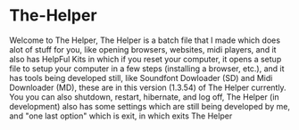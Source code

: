 # The-Helper

Welcome to The Helper, The Helper is a batch file that I made which does alot of stuff for you, like opening browsers, websites, midi players, and it also has HelpFul Kits in which if you reset your computer, it opens a setup file to setup your computer in a few steps (installing a browser, etc.), and it has tools being developed still, like Soundfont Dowloader (SD) and Midi Downloader (MD), these are in this version (1.3.54) of The Helper currently. You you can also shutdown, restart, hibernate, and log off, The Helper (in development) also has some settings which are still being developed by me, and "one last option" which is exit, in which exits The Helper
